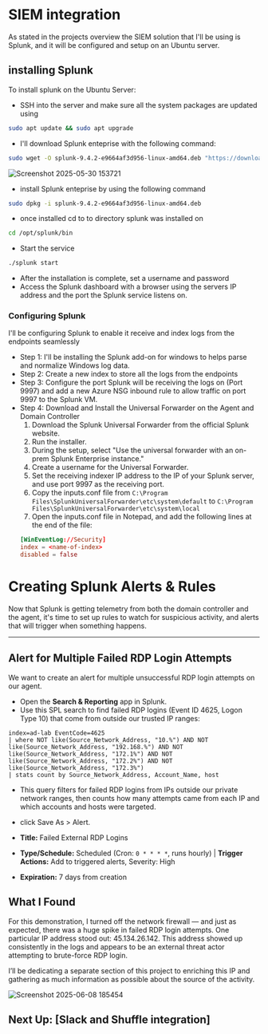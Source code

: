 # SIEM integration
As stated in the projects overview the SIEM solution that I'll be using is Splunk, and it will be configured and setup on an Ubuntu server.

## installing Splunk
To install splunk on the Ubuntu Server:
- SSH into the server and make sure all the system packages are updated using  
```bash 
sudo apt update && sudo apt upgrade
```
- I'll download Splunk enteprise with the following command:
```bash
sudo wget -O splunk-9.4.2-e9664af3d956-linux-amd64.deb "https://download.splunk.com/products/splunk/releases/9.4.2/linux/splunk-9.4.2-e9664af3d956-linux-amd64.deb"
```
![Screenshot 2025-05-30 153721](https://github.com/user-attachments/assets/0d3e9a08-6566-4004-badf-1f57ad0c8426)
- install Splunk enteprise by using the following command
```bash
sudo dpkg -i splunk-9.4.2-e9664af3d956-linux-amd64.deb
```
- once installed cd to to directory splunk was installed on 
```bash
cd /opt/splunk/bin
```
- Start the service
```bash
./splunk start
```
- After the installation is complete, set a username and password
- Access the Splunk dashboard with a browser using the servers IP address and the port the Splunk service listens on.


### Configuring Splunk
I'll be configuring Splunk to enable it receive and index logs from the endpoints seamlessly
- Step 1: I'll be installing the Splunk add-on for windows to helps parse and normalize Windows log data.
- Step 2: Create a new index to store all the logs from the endpoints
- Step 3: Configure the port Splunk will be receiving the logs on (Port 9997) and add a new Azure NSG inbound rule to allow traffic on port 9997 to the Splunk VM.
- Step 4: Download and Install the Universal Forwarder on the Agent and Domain Controller  
  1. Download the Splunk Universal Forwarder from the official Splunk website.
  2. Run the installer.
  3. During the setup, select "Use the universal forwarder with an on-prem Splunk Enterprise instance."
  4. Create a username for the Universal Forwarder.
  5. Set the receiving indexer IP address to the IP of your Splunk server, and use port 9997 as the receiving port.
  6. Copy the inputs.conf file from `C:\Program Files\SplunkUniversalForwarder\etc\system\default` to `C:\Program Files\SplunkUniversalForwarder\etc\system\local`
  7. Open the inputs.conf file in Notepad, and add the following lines at the end of the file:
   ```conf
   [WinEventLog://Security]
   index = <name-of-index>
   disabled = false
   ```
# Creating Splunk Alerts & Rules

Now that Splunk is getting telemetry from both the domain controller and the agent, it's time to set up rules to watch for suspicious activity, and alerts that will trigger when something happens.

---

## Alert for Multiple Failed RDP Login Attempts

We want to create an alert for multiple unsuccessful RDP login attempts on our agent.

- Open the **Search & Reporting** app in Splunk.
- Use this SPL search to find failed RDP logins (Event ID 4625, Logon Type 10) that come from outside our trusted IP ranges:

```spl
index=ad-lab EventCode=4625
| where NOT like(Source_Network_Address, "10.%") AND NOT like(Source_Network_Address, "192.168.%") AND NOT like(Source_Network_Address, "172.1%") AND NOT like(Source_Network_Address, "172.2%") AND NOT like(Source_Network_Address, "172.3%")
| stats count by Source_Network_Address, Account_Name, host
```
- This query filters for failed RDP logins from IPs outside our private network ranges, then counts how many attempts came from each IP and which accounts and hosts were targeted.

- click Save As > Alert.
- **Title:** Failed External RDP Logins  
- **Type/Schedule:** Scheduled (Cron: `0 * * * *`, runs hourly) | **Trigger Actions:** Add to triggered alerts, Severity: High
- **Expiration:** 7 days from creation  

## What I Found
For this demonstration, I turned off the network firewall — and just as expected, there was a huge spike in failed RDP login attempts. One particular IP address stood out: 45.134.26.142. This address showed up consistently in the logs and appears to be an external threat actor attempting to brute-force RDP login.

I’ll be dedicating a separate section of this project to enriching this IP and gathering as much information as possible about the source of the activity.

![Screenshot 2025-06-08 185454](https://github.com/user-attachments/assets/4e39a5f0-495f-4239-adc8-a1d1f95abbff)


## Next Up: [Slack and Shuffle integration]

